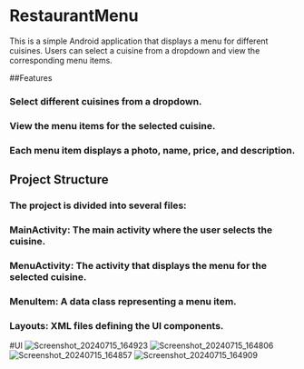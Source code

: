 # RestaurantMenu
 
This is a simple Android application that displays a menu for different cuisines. Users can select a cuisine from a dropdown and view the corresponding menu items.

##Features
### Select different cuisines from a dropdown.
### View the menu items for the selected cuisine.
### Each menu item displays a photo, name, price, and description.


## Project Structure
### The project is divided into several files:
### MainActivity: The main activity where the user selects the cuisine.
### MenuActivity: The activity that displays the menu for the selected cuisine.
### MenuItem: A data class representing a menu item.
### Layouts: XML files defining the UI components.

#UI
![Screenshot_20240715_164923](https://github.com/user-attachments/assets/1e99d8dc-58c1-452e-9128-36060a389c73)
![Screenshot_20240715_164806](https://github.com/user-attachments/assets/ecc1d78a-7dfc-491f-a65a-72470ea79e37)
![Screenshot_20240715_164857](https://github.com/user-attachments/assets/5dfd0855-381b-4501-8dd1-81624ecbbab0)
![Screenshot_20240715_164909](https://github.com/user-attachments/assets/e7fc0107-1e80-4e2b-b8bd-8acf1a79509d)







